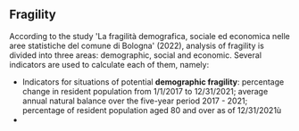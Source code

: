 ## Fragility
According to the study 'La fragilità demografica, sociale ed economica nelle aree statistiche del comune di Bologna' (2022),  analysis of fragility is divided into three areas: demographic, social and economic. Several indicators are used to calculate each of them, namely:
- Indicators for situations of potential **demographic fragility**: percentage change in resident population from 1/1/2017 to 12/31/2021; average annual natural balance over the five-year period 2017 - 2021; percentage of resident population aged 80 and over as of 12/31/2021ù
- 
